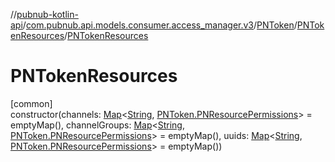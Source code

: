 //[pubnub-kotlin-api](../../../../index.md)/[com.pubnub.api.models.consumer.access_manager.v3](../../index.md)/[PNToken](../index.md)/[PNTokenResources](index.md)/[PNTokenResources](-p-n-token-resources.md)

# PNTokenResources

[common]\
constructor(channels: [Map](https://kotlinlang.org/api/latest/jvm/stdlib/kotlin.collections/-map/index.html)&lt;[String](https://kotlinlang.org/api/latest/jvm/stdlib/kotlin/-string/index.html), [PNToken.PNResourcePermissions](../-p-n-resource-permissions/index.md)&gt; = emptyMap(), channelGroups: [Map](https://kotlinlang.org/api/latest/jvm/stdlib/kotlin.collections/-map/index.html)&lt;[String](https://kotlinlang.org/api/latest/jvm/stdlib/kotlin/-string/index.html), [PNToken.PNResourcePermissions](../-p-n-resource-permissions/index.md)&gt; = emptyMap(), uuids: [Map](https://kotlinlang.org/api/latest/jvm/stdlib/kotlin.collections/-map/index.html)&lt;[String](https://kotlinlang.org/api/latest/jvm/stdlib/kotlin/-string/index.html), [PNToken.PNResourcePermissions](../-p-n-resource-permissions/index.md)&gt; = emptyMap())
